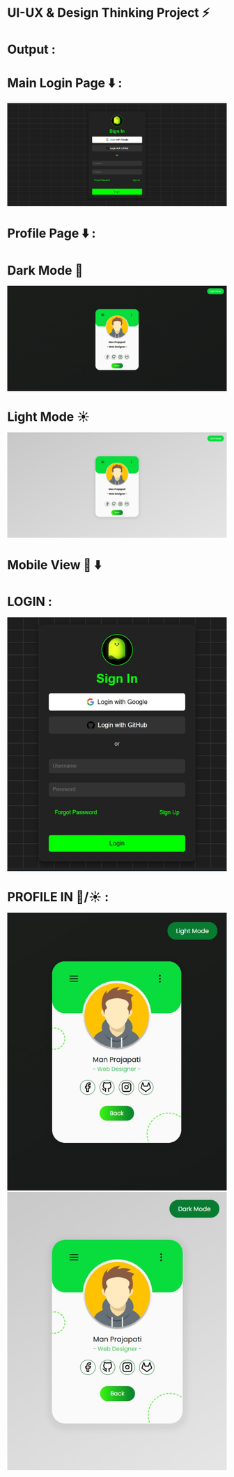 # UI-UX & Design Thinking Project ⚡

# Output :

# Main Login Page ⬇️ :
<img src="01.png"></img>
# Profile Page ⬇️ :
# Dark Mode 🌙
<img src="02.png"></img>
# Light Mode ☀️
<img src="03.png"></img>
# Mobile View 📱 ⬇️
# LOGIN : 
<img src="04.jpg"></img>
# PROFILE IN 🌙/☀️ :
<img src="05.jpg"></img>
<img src="06.jpg"></img>
